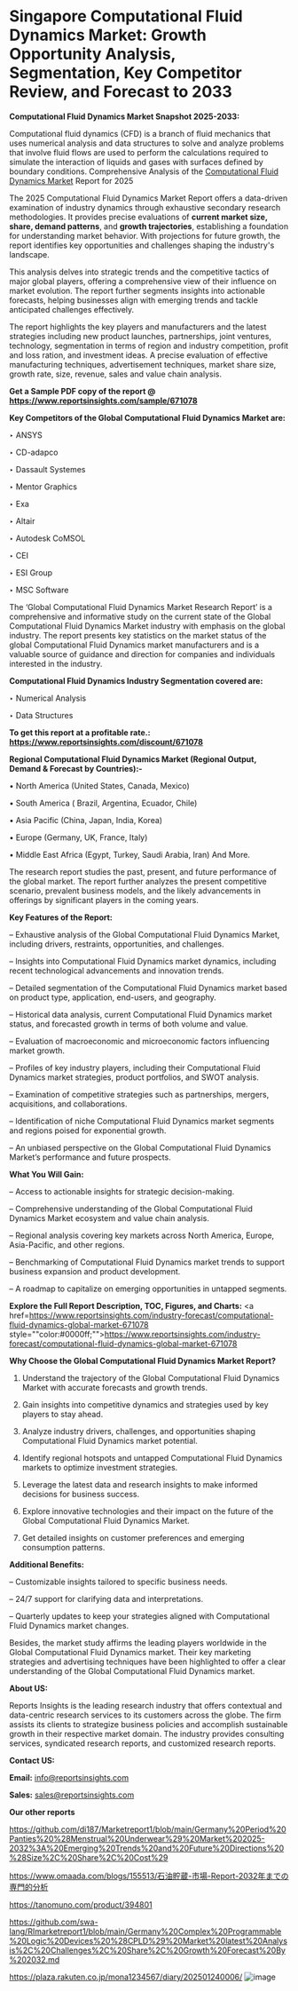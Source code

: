 # Singapore Computational Fluid Dynamics Market: Growth Opportunity Analysis, Segmentation, Key Competitor Review, and Forecast to 2033

<strong>Computational Fluid Dynamics Market Snapshot 2025-2033:</strong>

Computational fluid dynamics (CFD) is a branch of fluid mechanics that uses numerical analysis and data structures to solve and analyze problems that involve fluid flows are used to perform the calculations required to simulate the interaction of liquids and gases with surfaces defined by boundary conditions. Comprehensive Analysis of the <a href=https://www.reportsinsights.com/sample/671078>Computational Fluid Dynamics Market</a> Report for 2025

The 2025 Computational Fluid Dynamics Market Report offers a data-driven examination of industry dynamics through exhaustive secondary research methodologies. It provides precise evaluations of <strong>current market size, share, demand patterns</strong>, and <strong>growth trajectories</strong>, establishing a foundation for understanding market behavior. With projections for future growth, the report identifies key opportunities and challenges shaping the industry's landscape.

This analysis delves into strategic trends and the competitive tactics of major global players, offering a comprehensive view of their influence on market evolution. The report further segments insights into actionable forecasts, helping businesses align with emerging trends and tackle anticipated challenges effectively.

The report highlights the key players and manufacturers and the latest strategies including new product launches, partnerships, joint ventures, technology, segmentation in terms of region and industry competition, profit and loss ration, and investment ideas. A precise evaluation of effective manufacturing techniques, advertisement techniques, market share size, growth rate, size, revenue, sales and value chain analysis.

<strong>Get a Sample PDF copy of the report @ <a href=https://www.reportsinsights.com/sample/671078 style=color:#0000ff;>https://www.reportsinsights.com/sample/671078</a></strong>

<strong>Key Competitors of the Global Computational Fluid Dynamics Market are:</strong>

‣ ANSYS

‣ CD-adapco

‣ Dassault Systemes

‣ Mentor Graphics

‣ Exa

‣ Altair

‣ Autodesk CoMSOL

‣ CEI

‣ ESI Group

‣ MSC Software

The ‘Global Computational Fluid Dynamics Market Research Report’ is a comprehensive and informative study on the current state of the Global Computational Fluid Dynamics Market industry with emphasis on the global industry. The report presents key statistics on the market status of the global Computational Fluid Dynamics market manufacturers and is a valuable source of guidance and direction for companies and individuals interested in the industry.

<strong>Computational Fluid Dynamics Industry Segmentation covered are:</strong>

‣ Numerical Analysis

‣ Data Structures

<strong>To get this report at a profitable rate.: <a href=https://www.reportsinsights.com/discount/671078 style=color:#0000ff;>https://www.reportsinsights.com/discount/671078</a></strong>

<strong>Regional Computational Fluid Dynamics Market (Regional Output, Demand &amp; Forecast by Countries):-</strong>

• North America (United States, Canada, Mexico)

• South America ( Brazil, Argentina, Ecuador, Chile)

• Asia Pacific (China, Japan, India, Korea)

• Europe (Germany, UK, France, Italy)

• Middle East Africa (Egypt, Turkey, Saudi Arabia, Iran) And More.

The research report studies the past, present, and future performance of the global market. The report further analyzes the present competitive scenario, prevalent business models, and the likely advancements in offerings by significant players in the coming years.

<strong>Key Features of the Report:</strong>

– Exhaustive analysis of the Global Computational Fluid Dynamics Market, including drivers, restraints, opportunities, and challenges.

– Insights into Computational Fluid Dynamics market dynamics, including recent technological advancements and innovation trends.

– Detailed segmentation of the Computational Fluid Dynamics market based on product type, application, end-users, and geography.

– Historical data analysis, current Computational Fluid Dynamics market status, and forecasted growth in terms of both volume and value.

– Evaluation of macroeconomic and microeconomic factors influencing market growth.

– Profiles of key industry players, including their Computational Fluid Dynamics market strategies, product portfolios, and SWOT analysis.

– Examination of competitive strategies such as partnerships, mergers, acquisitions, and collaborations.

– Identification of niche Computational Fluid Dynamics market segments and regions poised for exponential growth.

– An unbiased perspective on the Global Computational Fluid Dynamics Market’s performance and future prospects.

<strong>What You Will Gain:</strong>

– Access to actionable insights for strategic decision-making.

– Comprehensive understanding of the Global Computational Fluid Dynamics Market ecosystem and value chain analysis.

– Regional analysis covering key markets across North America, Europe, Asia-Pacific, and other regions.

– Benchmarking of Computational Fluid Dynamics market trends to support business expansion and product development.

– A roadmap to capitalize on emerging opportunities in untapped segments.

<strong>Explore the Full Report Description, TOC, Figures, and Charts:</strong>
<a href=https://www.reportsinsights.com/industry-forecast/computational-fluid-dynamics-global-market-671078 style=""color:#0000ff;"">https://www.reportsinsights.com/industry-forecast/computational-fluid-dynamics-global-market-671078</a>

<strong>Why Choose the Global Computational Fluid Dynamics Market Report?</strong>

1. Understand the trajectory of the Global Computational Fluid Dynamics Market with accurate forecasts and growth trends.

2. Gain insights into competitive dynamics and strategies used by key players to stay ahead.

3. Analyze industry drivers, challenges, and opportunities shaping Computational Fluid Dynamics market potential.

4. Identify regional hotspots and untapped Computational Fluid Dynamics markets to optimize investment strategies.

5. Leverage the latest data and research insights to make informed decisions for business success.

6. Explore innovative technologies and their impact on the future of the Global Computational Fluid Dynamics Market.

7. Get detailed insights on customer preferences and emerging consumption patterns.

<strong>Additional Benefits:</strong>

– Customizable insights tailored to specific business needs.

– 24/7 support for clarifying data and interpretations.

– Quarterly updates to keep your strategies aligned with Computational Fluid Dynamics market changes.

Besides, the market study affirms the leading players worldwide in the Global Computational Fluid Dynamics market. Their key marketing strategies and advertising techniques have been highlighted to offer a clear understanding of the Global Computational Fluid Dynamics market.

<strong><strong>About US</strong>:</strong>

Reports Insights is the leading research industry that offers contextual and data-centric research services to its customers across the globe. The firm assists its clients to strategize business policies and accomplish sustainable growth in their respective market domain. The industry provides consulting services, syndicated research reports, and customized research reports.

<strong>Contact US:</strong>

<p class=><b>Email:</b> <a href=mailto:info@reportsinsights.com>info@reportsinsights.com</a></p>
<p class=><b>Sales:</b> <a href=mailto:sales@reportsinsights.com>sales@reportsinsights.com</a></p>

<strong>Our other reports</strong>

<a href=https://github.com/di187/Marketreport1/blob/main/Germany%20Period%20Panties%20%28Menstrual%20Underwear%29%20Market%202025-2032%3A%20Emerging%20Trends%20and%20Future%20Directions%20%28Size%2C%20Share%2C%20Cost%29>https://github.com/di187/Marketreport1/blob/main/Germany%20Period%20Panties%20%28Menstrual%20Underwear%29%20Market%202025-2032%3A%20Emerging%20Trends%20and%20Future%20Directions%20%28Size%2C%20Share%2C%20Cost%29</a>

<a href=https://www.omaada.com/blogs/155513/石油貯蔵-市場-Report-2032年までの専門的分析>https://www.omaada.com/blogs/155513/石油貯蔵-市場-Report-2032年までの専門的分析</a>

<a href=https://tanomuno.com/product/394801>https://tanomuno.com/product/394801</a>

<a href=https://github.com/swa-lang/RImarketreport1/blob/main/Germany%20Complex%20Programmable%20Logic%20Devices%20%28CPLD%29%20Market%20latest%20Analysis%2C%20Challenges%2C%20Share%2C%20Growth%20Forecast%20By%202032.md>https://github.com/swa-lang/RImarketreport1/blob/main/Germany%20Complex%20Programmable%20Logic%20Devices%20%28CPLD%29%20Market%20latest%20Analysis%2C%20Challenges%2C%20Share%2C%20Growth%20Forecast%20By%202032.md</a>

<a href=https://plaza.rakuten.co.jp/mona1234567/diary/202501240006/>https://plaza.rakuten.co.jp/mona1234567/diary/202501240006/</a>
![image](https://github.com/user-attachments/assets/ff855642-43b7-4167-956a-61f9a3c7a097)
